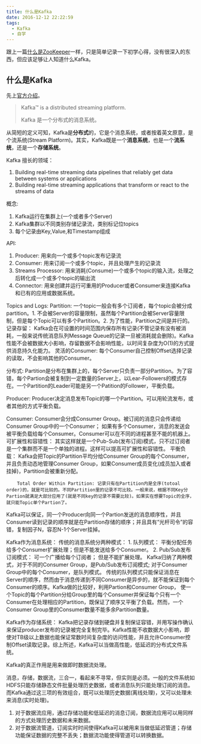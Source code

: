 ```yaml
---
title: 什么是Kafka
date: 2016-12-12 22:22:59
tags:
  - Kafka
  - 自学
---
```

跟上一篇[什么是ZooKeeper](https://blog.ubyte.me/p/70e69dfb/)一样，只是简单记录一下初学心得，没有很深入的东西，但应该足够让人知道什么Kafka。

## 什么是Kafka
先上[官方介绍](https://kafka.apache.org/intro)。
> Kafka™ is a distributed streaming platform.
>
> Kafka 是一个分布式的消息系统。

从简短的定义可知，Kafka是**分布式**的，它是个消息系统，或者按着英文原意，是个流系统(Stream Platform)。其实，Kafka既是一个**消息系统**，也是一个**流系统**，还是一个**存储系统**。


Kafka 擅长的领域：
1. Building real-time streaming data pipelines that reliably get data between systems or applications
2. Building real-time streaming applications that transform or react to the streams of data

概念:
1. Kafka运行在集群上(一个或者多个Server)
2. Kafka集群以不同类别存储记录流，类别标记位topics
3. 每个记录由Key,Value,和Timestamp组成

API:
1. Producer: 用来向一个或多个topic发布记录流
2. Consumer: 用来订阅一个或多个topic，并且处理产生的记录流
3. Streams Processor: 用来消耗(Consume)一个或多个topic的输入流，处理之后转化成一个或多个topic的输出流
4. Connector: 用来创建并运行可重用的Producer或者Consumer来连接Kafka和已有的应用或数据系统。

Topics and Logs:
	Partition: 一个topic一般会有多个订阅者，每个topic会被分成partition。1. 不会被Server的容量限制，虽然每个Partition会被Server容量限制，但是每个Topic可以有多个Partition。2. 为了性能，Partition之间是并行的。
	记录存留： Kafka会在可设置的时间范围内保存所有记录(不管记录有没有被消耗，一般来说传统消息队列Message Queue的记录一旦被消耗就会删除)。Kafka性能不会被数据大小影响，存留数据不会影响性能，以时间复杂度为O(1)的方式提供消息持久化能力。
	灵活的Consumer: 每个Consumer自己控制Offset选择记录的读取，不会影响其他的Consumer。

分布式: Partition是分布在集群上的，每个Server只负责一部分Partition。为了容错，每个Partion会被复制到一定数量的Server上，以Lear-Followers的模式存在。一个Partition的Leader可能是另一个Patition的Follower，平衡负载。

Producer: Producer决定消息发布Topic的哪一个Partition。可以用轮流发布，或者其他的方式平衡负载。

Consumer:
	Consumer会分成Consumer Group。被订阅的消息只会传递给Consumer Group中的一个Consumer； 如果有多个Consumer，消息的发送会被平衡负载给每个Consumer。Consumer可以在不同的进程甚至不能的机器上。
	可扩展性和容错性： 其实这样就是一个Pub-Sub(发布订阅)模式，只不过订阅者是一个集群而不是一个单独的进程。这样可以提高可扩展性和容错性。
        平衡负载： Kafka会把Topic的Partition平均分给Consumer Group的每个Consumer，并且负责动态地管理Consumer Group，如果Consumer成员变化(成员加入或者挂掉)，Partition会被重新分配。

        Total Order Within Partition: 记录只有在Partition内是全序(totoal order)的，就是可比较的。不同Partition里的记录不可比较。一般来说，根据不同Key分Partion就满足大部分应用了(就是不同key的记录不需要比较)。如果实在想要Topic的全序，就只能Topic单个Partion了。

Kafka可以保证，同一个Producer向同一个Partion发送的消息顺序性，并且Consumer读到记录的顺序就是在Partition存储的顺序；并且具有“光杆司令”的容错，复制因子N，容忍N-1个Server挂掉。


Kafka作为消息系统：
	传统的消息系统分两种模式：
		1. 队列模式： 平衡分配任务给多个Consumer扩展处理；但是不能发送给多个Consumer。
		2. Pub/Sub发布订阅模式： 可一个广播给每个订阅者； 但是不能扩展处理。
	Kafka归纳了两种模式，对于不同的Consumer Group，是Pub/Sub发布订阅模式; 对于Consumer Group中的每个Consumer，是队列模式。
	传统的队列模式只能保证消息在Server的顺序，然而由于消息传递到不同Consumer是异步的，就不能保证到每个Consumer的顺序。Kafka做的比较好，利用Partion和Consumer Group， 使一个Topic的每个Partition分给Group里的每个Consumer并保证每个只有一个Consumer在处理相应的Partition，既保证了顺序又平衡了负载。然而，一个Consumer Group里的Consumer数量不能多余Partition数量。

Kafka作为存储系统：
	Kafka把记录存储到硬盘并复制保证容错，并用写操作确认来保证producer发布的记录被完全复制完毕。Kafka性能不收数据大小影响，即使对TB级以上数据也能保证常数时间复杂度的访问性能，并且允许Consumer控制Offset读取记录。综上所述，Kafka可以当做高性能，低延迟的分布式文件系统。

Kafka的真正作用是用来做即时数据流处理。

消息，存储，数据流，三合一，看起来不寻常，但实则是必须。一般的文件系统如HDFS只能存储静态文件批量处理历史数据，或者消息队列只能处理订阅的消息。而Kafka通过这三项的有效组合，既可以处理历史数据(离线处理)，又可以处理未来消息(实时处理)。
1. 对于数据流应用，通过存储功能和低延迟的消息订阅，数据流应用可以用同样的方式处理历史数据和未来数据。
2. 对于数据流管道，订阅实时时间使得Kafka可以被用来当做低延迟管道；存储功能保证数据的完整不丢失；数据流功能使得管道可以转换数据。
